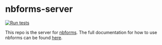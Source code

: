 # nbforms-server

[![Run tests](https://github.com/chrispyles/nbforms-server/actions/workflows/run-tests.yml/badge.svg)](https://github.com/chrispyles/nbforms-server/actions/workflows/run-tests.yml)

This repo is the server for [nbforms](https://github.com/chrispyles/nbforms). The full documentation for how to use nbforms can be found [here](https://github.com/chrispyles/nbforms).
